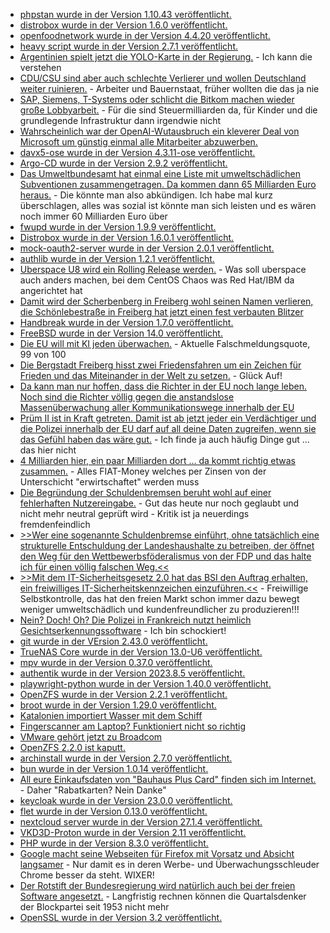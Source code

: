 * [phpstan wurde in der Version 1.10.43 veröffentlicht.](https://github.com/phpstan/phpstan/releases/tag/1.10.43)
* [distrobox wurde in der Version 1.6.0 veröffentlicht.](https://github.com/89luca89/distrobox/releases/tag/1.6.0)
* [openfoodnetwork wurde in der Version 4.4.20 veröffentlicht.](https://github.com/openfoodfoundation/openfoodnetwork/releases/tag/v4.4.20)
* [heavy script wurde in der Version 2.7.1 veröffentlicht.](https://github.com/Heavybullets8/heavy_script/releases/tag/v2.7.1)
* [Argentinien spielt jetzt die YOLO-Karte in der Regierung.](https://blog.fefe.de/?ts=9ba5b4fc) - Ich kann die verstehen
* [CDU/CSU sind aber auch schlechte Verlierer und wollen Deutschland weiter ruinieren.](https://blog.fefe.de/?ts=9ba5b7ba) - Arbeiter und Bauernstaat, früher wollten die das ja nie
* [SAP, Siemens, T-Systems oder schlicht die Bitkom machen wieder große Lobbyarbeit.](https://blog.fefe.de/?ts=9ba5a204) - Für die sind Steuermilliarden da, für Kinder und die grundlegende Infrastruktur dann irgendwie nicht
* [Wahrscheinlich war der OpenAI-Wutausbruch ein kleverer Deal von Microsoft um günstig einmal alle Mitarbeiter abzuwerben.](https://blog.fefe.de/?ts=9ba58ecb)
* [davx5-ose wurde in der Version 4.3.11-ose veröffentlicht.](https://github.com/bitfireAT/davx5-ose/releases/tag/v4.3.11-ose)
* [Argo-CD wurde in der Version 2.9.2 veröffentlicht.](https://github.com/argoproj/argo-cd/releases/tag/v2.9.2)
* [Das Umweltbundesamt hat einmal eine Liste mit umweltschädlichen Subventionen zusammengetragen. Da kommen dann 65 Milliarden Euro heraus.](https://blog.fefe.de/?ts=9ba24e2d) - Die könnte man also abkündigen. Ich habe mal kurz überschlagen, alles was sozial ist könnte man sich leisten und es wären noch immer 60 Milliarden Euro über
* [fwupd wurde in der Version 1.9.9 veröffentlicht.](https://github.com/fwupd/fwupd/releases/tag/1.9.9)
* [Distrobox wurde in der Version 1.6.0.1 veröffentlicht.](https://github.com/89luca89/distrobox/releases/tag/1.6.0.1)
* [mock-oauth2-server wurde in der Version 2.0.1 veröffentlicht.](https://github.com/navikt/mock-oauth2-server/releases/tag/2.0.1)
* [authlib wurde in der Version 1.2.1 veröffentlicht.](https://github.com/lepture/authlib/releases/tag/v1.2.1)
* [Uberspace U8 wird ein Rolling Release werden.](https://blog.uberspace.de/pakete-bauen-auf-u7/) - Was soll uberspace auch anders machen, bei dem CentOS Chaos was Red Hat/IBM da angerichtet hat
* [Damit wird der Scherbenberg in Freiberg wohl seinen Namen verlieren, die Schönlebestraße in Freiberg hat jetzt einen fest verbauten Blitzer](https://www.youtube.com/watch?v=l0GBWFj9sh0)
* [Handbreak wurde in der Version 1.7.0 veröffentlicht.](https://www.linux-magazin.de/news/handbrake-1-7-0-unterstuetzt-hardwarebeschleunigte-av1-encoder/)
* [FreeBSD wurde in der Version 14.0 veröffentlicht.](https://www.phoronix.com/news/FreeBSD-14.0-Released)
* [Die EU will mit KI jeden überwachen.](https://www.patrick-breyer.de/ki-eu-will-biometrische-massenueberwachung-im-oeffentlichen-raum-nach-europa-bringen/) - Aktuelle Falschmeldungsquote, 99 von 100
* [Die Bergstadt Freiberg hisst zwei Friedensfahren um ein Zeichen für Frieden und das Miteinander in der Welt zu setzen.](https://www.mdr.de/nachrichten/sachsen/chemnitz/freiberg/friedensfahne-schlossplatz-gymnasium-100.html) - Glück Auf!
* [Da kann man nur hoffen, dass die Richter in der EU noch lange leben. Noch sind die Richter völlig gegen die anstandslose Massenüberwachung aller Kommunikationswege innerhalb der EU](https://www.patrick-breyer.de/ehemaliger-eugh-richter-zur-chatkontrolle-eu-plaene-zum-wahllosen-durchsuchen-privater-nachrichten-und-zum-aufbrechen-sicherer-verschluesselungen-haben-vor-gericht-keine-chance/)
* [Prüm II ist in Kraft getreten. Damit ist ab jetzt jeder ein Verdächtiger und die Polizei innerhalb der EU darf auf all deine Daten zugreifen, wenn sie das Gefühl haben das wäre gut.](https://blog.fefe.de/?ts=9ba316bc) - Ich finde ja auch häufig Dinge gut ... das hier nicht
* [4 Milliarden hier, ein paar Milliarden dort ... da kommt richtig etwas zusammen.](https://blog.fefe.de/?ts=9ba31580) - Alles FIAT-Money welches per Zinsen von der Unterschicht "erwirtschaftet" werden muss
* [Die Begründung der Schuldenbremsen beruht wohl auf einer fehlerhaften Nutzereingabe.](https://blog.fefe.de/?ts=9ba31412) - Gut das heute nur noch geglaubt und nicht mehr neutral geprüft wird - Kritik ist ja neuerdings fremdenfeindlich
* [>>Wer eine sogenannte Schuldenbremse einführt, ohne tatsächlich eine strukturelle Entschuldung der Landeshaushalte zu betreiben, der öffnet den Weg für den Wettbewerbsföderalismus von der FDP und das halte ich für einen völlig falschen Weg.<<](https://blog.fefe.de/?ts=9ba3c61a)
* [>>Mit dem IT-Sicherheitsgesetz 2.0 hat das BSI den Auftrag erhalten, ein freiwilliges IT-Sicherheitskennzeichen einzuführen.<<](https://blog.fefe.de/?ts=9ba22aee) - Freiwillige Selbstkontrolle, das hat den freien Markt schon immer dazu bewegt weniger umweltschädlich und kundenfreundlicher zu produzieren!!!
* [Nein? Doch! Oh? Die Polizei in Frankreich nutzt heimlich Gesichtserkennungssoftware](https://netzpolitik.org/2023/medienrecherche-polizeien-in-frankreich-nutzen-heimlich-gesichtserkennungssoftware/) - Ich bin schockiert!
* [git wurde in der VErsion 2.43.0 veröffentlicht.](https://lwn.net/Articles/952121/)
* [TrueNAS Core wurde in der Version 13.0-U6 veröffentlicht.](https://github.com/truenas/documentation/releases/tag/TN13.0-U6)
* [mpv wurde in der Version 0.37.0 veröffentlicht.](https://github.com/mpv-player/mpv/releases/tag/v0.37.0)
* [authentik wurde in der Version 2023.8.5 veröffentlicht.](https://github.com/goauthentik/authentik/releases/tag/version/2023.8.5)
* [playwright-python wurde in der Version 1.40.0 veröffentlicht.](https://github.com/microsoft/playwright-python/releases/tag/v1.40.0)
* [OpenZFS wurde in der Version 2.2.1 veröffentlicht.](https://github.com/openzfs/zfs/releases/tag/zfs-2.2.1)
* [broot wurde in der Version 1.29.0 veröffentlicht.](https://github.com/Canop/broot/releases/tag/v1.29.0)
* [Katalonien importiert Wasser mit dem Schiff](https://blog.fefe.de/?ts=9ba08921)
* [Fingerscanner am Laptop? Funktioniert nicht so richtig](https://blog.fefe.de/?ts=9ba0e978)
* [VMware gehört jetzt zu Broadcom](https://blog.fefe.de/?ts=9ba0e176)
* [OpenZFS 2.2.0 ist kaputt.](https://www.phoronix.com/news/OpenZFS-2.2.1-Released)
* [archinstall wurde in der Version 2.7.0 veröffentlicht.](https://github.com/archlinux/archinstall/releases/tag/v2.7.0)
* [bun wurde in der Version 1.0.14 veröffentlicht.](https://github.com/oven-sh/bun/releases/tag/bun-v1.0.14)
* [All eure Einkaufsdaten von "Bauhaus Plus Card" finden sich im Internet.](https://blog.fefe.de/?ts=9ba19f95) - Daher "Rabatkarten? Nein Danke"
* [keycloak wurde in der Version 23.0.0 veröffentlicht.](https://github.com/keycloak/keycloak/releases/tag/23.0.0)
* [flet wurde in der Version 0.13.0 veröffentlicht.](https://github.com/flet-dev/flet/releases/tag/v0.13.0)
* [nextcloud server wurde in der Version 27.1.4 veröffentlicht.](https://github.com/nextcloud/server/releases/tag/v27.1.4)
* [VKD3D-Proton wurde in der Version 2.11 veröffentlicht.](https://www.phoronix.com/news/VKD3D-Proton-2.11-Released)
* [PHP wurde in der Version 8.3.0 veröffentlicht.](https://www.linux-magazin.de/news/php-8-3-0-veroeffentlicht/)
* [Google macht seine Webseiten für Firefox mit Vorsatz und Absicht langsamer](https://www.onli-blogging.de/2322/Linksammlung-472023.html) - Nur damit es in deren Werbe- und Überwachungsschleuder Chrome besser da steht. WIXER!
* [Der Rotstift der Bundesregierung wird natürlich auch bei der freien Software angesetzt.](https://www.linux-magazin.de/news/osba-kritisiert-kuerzungen-bei-open-source-im-bundeshaushalt/) - Langfristig rechnen können die Quartalsdenker der Blockpartei seit 1953 nicht mehr
* [OpenSSL wurde in der Version 3.2 veröffentlicht.](https://www.phoronix.com/news/OpenSSL-3.2-Released)
